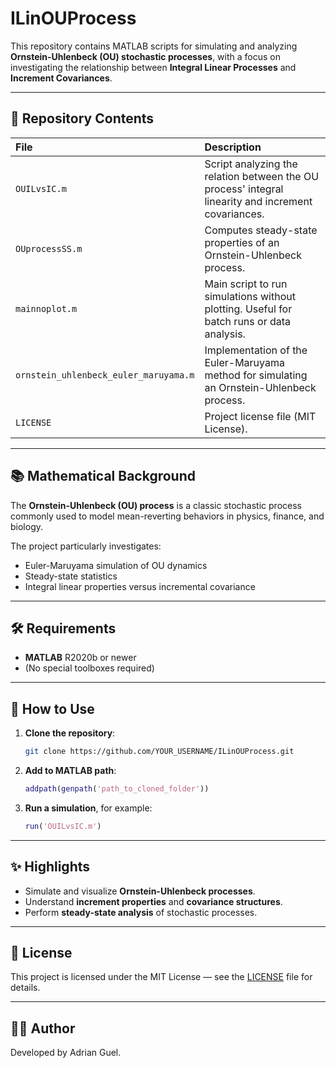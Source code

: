 # ILinOUProcess

This repository contains MATLAB scripts for simulating and analyzing **Ornstein-Uhlenbeck (OU) stochastic processes**, with a focus on investigating the relationship between **Integral Linear Processes** and **Increment Covariances**.

---

## 📁 Repository Contents

| File | Description |
|:-----|:------------|
| `OUILvsIC.m` | Script analyzing the relation between the OU process' integral linearity and increment covariances. |
| `OUprocessSS.m` | Computes steady-state properties of an Ornstein-Uhlenbeck process. |
| `mainnoplot.m` | Main script to run simulations without plotting. Useful for batch runs or data analysis. |
| `ornstein_uhlenbeck_euler_maruyama.m` | Implementation of the Euler-Maruyama method for simulating an Ornstein-Uhlenbeck process. |
| `LICENSE` | Project license file (MIT License). |

---

## 📚 Mathematical Background

The **Ornstein-Uhlenbeck (OU) process** is a classic stochastic process commonly used to model mean-reverting behaviors in physics, finance, and biology.

The project particularly investigates:
- Euler-Maruyama simulation of OU dynamics
- Steady-state statistics
- Integral linear properties versus incremental covariance

---

## 🛠 Requirements

- **MATLAB** R2020b or newer
- (No special toolboxes required)

---

## 🚀 How to Use

1. **Clone the repository**:
   ```bash
   git clone https://github.com/YOUR_USERNAME/ILinOUProcess.git
   ```
2. **Add to MATLAB path**:
   ```matlab
   addpath(genpath('path_to_cloned_folder'))
   ```
3. **Run a simulation**, for example:
   ```matlab
   run('OUILvsIC.m')
   ```

---

## ✨ Highlights

- Simulate and visualize **Ornstein-Uhlenbeck processes**.
- Understand **increment properties** and **covariance structures**.
- Perform **steady-state analysis** of stochastic processes.

---

## 📜 License

This project is licensed under the MIT License — see the [LICENSE](LICENSE) file for details.

---

## 👨‍💻 Author

Developed by Adrian Guel.
